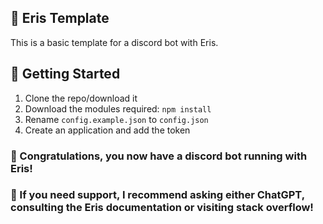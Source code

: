 ## 🐨 Eris Template
This is a basic template for a discord bot with Eris.

## 🚩 Getting Started
1. Clone the repo/download it
2. Download the modules required:
```npm install```
3. Rename `config.example.json` to `config.json`
4. Create an application and add the token

### 🎉 Congratulations, you now have a discord bot running with Eris!
### 🛟 If you need support, I recommend asking either ChatGPT, consulting the Eris documentation or visiting stack overflow!